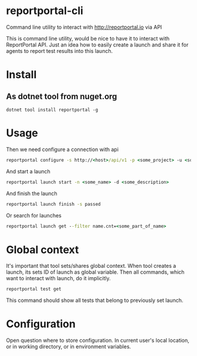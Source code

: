 # reportportal-cli
Command line utility to interact with http://reportportal.io via API

This is command line utility, would be nice to have it to interact with ReportPortal API. Just an idea how to easily create a launch and share it for agents to report test results into this launch.

# Install

## As dotnet tool from nuget.org
```
dotnet tool install reportportal -g
```

# Usage
Then we need configure a connection with api
```cmd
reportportal configure -s http://<host>/api/v1 -p <some_project> -u <some_api_token>
```

And start a launch
```cmd
reportportal launch start -n <some_name> -d <some_description>
```

And finish the launch
```cmd
reportportal launch finish -s passed
```

Or search for launches
```cmd
reportportal launch get --filter name.cnt=<some_part_of_name>
```

# Global context
It's important that tool sets/shares global context. When tool creates a launch, its sets ID of launch as global variable. Then all commands, which want to interact with launch, do it implicitly.

```cmd
reportportal test get
```

This command should show all tests that belong to previously set launch.

# Configuration
Open question where to store configuration. In current user's local location, or in working directory, or in environment variables.
